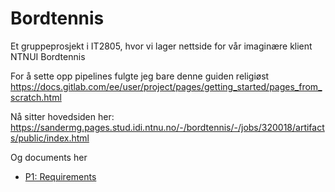 # Bordtennis

Et gruppeprosjekt i IT2805, hvor vi lager nettside for vår imaginære klient NTNUI Bordtennis


For å sette opp pipelines fulgte jeg bare denne guiden religiøst
https://docs.gitlab.com/ee/user/project/pages/getting_started/pages_from_scratch.html


Nå sitter hovedsiden her:
https://sandermg.pages.stud.idi.ntnu.no/-/bordtennis/-/jobs/320018/artifacts/public/index.html

Og documents her
 - [P1: Requirements](https://sandermg.pages.stud.idi.ntnu.no/-/bordtennis/-/jobs/320018/artifacts/public/Documents/P1_requirements_11.html)
